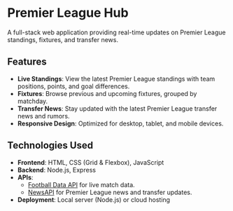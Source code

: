 # Premier League Hub

A full-stack web application providing real-time updates on Premier League standings, fixtures, and transfer news.

## Features
- **Live Standings**: View the latest Premier League standings with team positions, points, and goal differences.
- **Fixtures**: Browse previous and upcoming fixtures, grouped by matchday.
- **Transfer News**: Stay updated with the latest Premier League transfer news and rumors.
- **Responsive Design**: Optimized for desktop, tablet, and mobile devices.

## Technologies Used
- **Frontend**: HTML, CSS (Grid & Flexbox), JavaScript
- **Backend**: Node.js, Express
- **APIs**: 
  - [Football Data API](https://www.football-data.org/) for live match data.
  - [NewsAPI](https://newsapi.org/) for Premier League news and transfer updates.
- **Deployment**: Local server (Node.js) or cloud hosting

